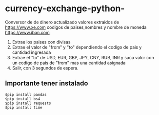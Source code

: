 # currency-exchange-python-
Conversor de de dinero actualizado
valores extraidos de https://www.xe.com
codigos de paises,nombres y nombre de moneda https://www.iban.com

1) Extrae los paises con divisas
2) Extrae el valor de "from" y "to" dependiendo el codigo de pais y cantidad ingresada
3) Extrae el "to" de USD, EUR, GBP, JPY, CNY, RUB, INR y saca valor con un codigo de pais de "from" mas una cantidad asignada
4) Salir, con 3 segundos de espera.


## Importante tener instalado 
```
$pip install pandas
$pip install bs4
$pip install requests
$pip install time
```
